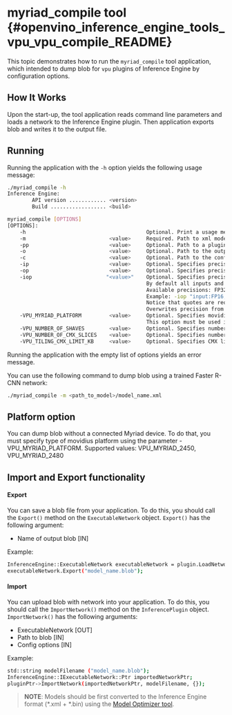 # myriad_compile tool {#openvino_inference_engine_tools_vpu_vpu_compile_README}

This topic demonstrates how to run the `myriad_compile` tool application, which intended to dump blob for `vpu` plugins of Inference Engine by configuration options.

## How It Works

Upon the start-up, the tool application reads command line parameters and loads a network to the Inference Engine plugin.
Then application exports blob and writes it to the output file.

## Running

Running the application with the <code>-h</code> option yields the following usage message:

```sh
./myriad_compile -h
Inference Engine:
        API version ............ <version>
        Build .................. <build>

myriad_compile [OPTIONS]
[OPTIONS]:
    -h                                       Optional. Print a usage message.
    -m                           <value>     Required. Path to xml model.
    -pp                          <value>     Optional. Path to a plugin folder.
    -o                           <value>     Optional. Path to the output file. Default value: "<model_xml_file>.blob".
    -c                           <value>     Optional. Path to the configuration file. Default value: "config".
    -ip                          <value>     Optional. Specifies precision for all input layers of network. Supported values: FP32, FP16, U8. Default value: FP16.
    -op                          <value>     Optional. Specifies precision for all output layers of network. Supported values: FP32, FP16, U8. Default value: FP16.
    -iop                        "<value>"    Optional. Specifies precision for input/output layers by name.
                                             By default all inputs and outputs have FP16 precision.
                                             Available precisions: FP32, FP16, U8.
                                             Example: -iop "input:FP16, output:FP16".
                                             Notice that quotes are required.
                                             Overwrites precision from ip and op options for specified layers.
    -VPU_MYRIAD_PLATFORM         <value>     Optional. Specifies movidius platform. Supported values: VPU_MYRIAD_2450, VPU_MYRIAD_2480. Overwrites value from config.
                                             This option must be used in order to compile blob without a connected Myriad device.
    -VPU_NUMBER_OF_SHAVES        <value>     Optional. Specifies number of shaves. Should be set with "VPU_NUMBER_OF_CMX_SLICES". Overwrites value from config.
    -VPU_NUMBER_OF_CMX_SLICES    <value>     Optional. Specifies number of CMX slices. Should be set with "VPU_NUMBER_OF_SHAVES". Overwrites value from config.
    -VPU_TILING_CMX_LIMIT_KB     <value>     Optional. Specifies CMX limit for data tiling in kB. Value should be equal or greater than -1, where -1 means default value of limit. Overwrites value from config.
```

Running the application with the empty list of options yields an error message.

You can use the following command to dump blob using a trained Faster R-CNN network:

```sh
./myriad_compile -m <path_to_model>/model_name.xml
```

## Platform option

You can dump blob without a connected Myriad device.
To do that, you must specify type of movidius platform using the parameter -VPU_MYRIAD_PLATFORM.
Supported values: VPU_MYRIAD_2450, VPU_MYRIAD_2480

## Import and Export functionality

#### Export

You can save a blob file from your application.
To do this, you should call the `Export()` method on the `ExecutableNetwork` object.
`Export()` has the following argument:
* Name of output blob [IN]

Example:

```sh
InferenceEngine::ExecutableNetwork executableNetwork = plugin.LoadNetwork(network,{});
executableNetwork.Export("model_name.blob");
```

#### Import

You can upload blob with network into your application.
To do this, you should call the `ImportNetwork()` method on the `InferencePlugin` object.
`ImportNetwork()` has the following arguments:
* ExecutableNetwork [OUT]
* Path to blob [IN]
* Config options [IN]

Example:

```sh
std::string modelFilename ("model_name.blob");
InferenceEngine::IExecutableNetwork::Ptr importedNetworkPtr;
pluginPtr->ImportNetwork(importedNetworkPtr, modelFilename, {});
```

> **NOTE**: Models should be first converted to the Inference Engine format (\*.xml + \*.bin) using the [Model Optimizer tool](https://software.intel.com/en-us/articles/OpenVINO-ModelOptimizer).
